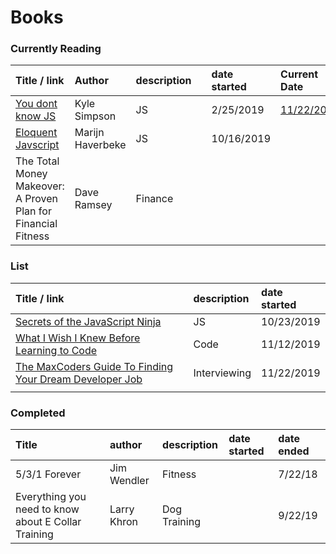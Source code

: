 # Books

### Currently Reading

| Title / link | Author | description |  | date started | Current Date |
| :--- | :--- | :--- | :--- | :--- | :--- |
| [You dont know JS](https://github.com/getify/You-Dont-Know-JS/blob/2nd-ed/objects-classes/ch3.md#configurable) | Kyle Simpson | JS |  | 2/25/2019 | [11/22/2019](https://github.com/getify/You-Dont-Know-JS/blob/2nd-ed/objects-classes/ch3.md#enumerable) |
| [Eloquent Javscript](http://eloquentjavascript.net/00_intro.html) | Marijn Haverbeke | JS |  | 10/16/2019 |  |
| The Total Money Makeover: A Proven Plan for Financial Fitness | Dave Ramsey | Finance |  |  |  |

### List

| Title / link | description | date started |
| :--- | :--- | :--- |
| [Secrets of the JavaScript Ninja](https://www.manning.com/books/secrets-of-the-javascript-ninja) | JS | 10/23/2019 |
| [What I Wish I Knew Before Learning to Code](https://attachments.convertkitcdnn.com/153160/351e01a1-4704-4443-9a7d-a94ff2922a21/What%20I%20Wish%20I%20Knew%20Before%20Learning%20to%20Code%20-%20Ali%20Spittel.pdf) | Code | 11/12/2019 |
| [The MaxCoders Guide To Finding Your Dream Developer Job](https://www.amazon.com/MaxCoders-Guide-Finding-Dream-Developer-ebook/dp/B081MBL5C9) | Interviewing | 11/22/2019 |
|  |  |  |

### Completed

| Title | author | description | date started | date ended |
| :--- | :--- | :--- | :--- | :--- |
| 5/3/1 Forever | Jim Wendler | Fitness |  | 7/22/18 |
| Everything you need to know about E Collar Training  | Larry Khron | Dog Training |  | 9/22/19 |

